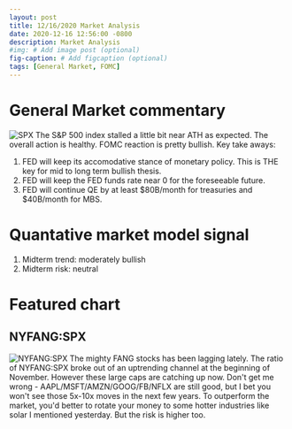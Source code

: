 ```yaml
---
layout: post
title: 12/16/2020 Market Analysis
date: 2020-12-16 12:56:00 -0800
description: Market Analysis
#img: # Add image post (optional)
fig-caption: # Add figcaption (optional)
tags: [General Market, FOMC]
---
```

# General Market commentary
![SPX]({{site.baseurl}}/assets/img/2020-12-16/SPX-d.jpg)
The S&P 500 index stalled a little bit near ATH as expected. The overall action is healthy. FOMC reaction is pretty bullish.
Key take aways:
1. FED will keep its accomodative stance of monetary policy. This is THE key for mid to long term bullish thesis.
2. FED will keep the FED funds rate near 0 for the foreseeable future.
3. FED will continue QE by at least $80B/month for treasuries and $40B/month for MBS.

# Quantative market model signal
1. Midterm trend: moderately bullish
2. Midterm risk: neutral

# Featured chart
## NYFANG:SPX
![NYFANG:SPX]({{site.baseurl}}/assets/img/2020-12-16/NYFANG-SPX-d.jpg)
The mighty FANG stocks has been lagging lately. The ratio of NYFANG:SPX broke out of an uptrending channel at the beginning of November.
However these large caps are catching up now. Don't get me wrong - AAPL/MSFT/AMZN/GOOG/FB/NFLX are still good, but I bet you won't see those 5x-10x moves in the next few years.
To outperform the market, you'd better to rotate your money to some hotter industries like solar I mentioned yesterday. But the risk is higher too.
